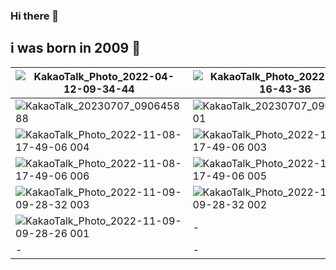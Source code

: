### Hi there 👋
## i was born in 2009 🤔


| ![KakaoTalk_Photo_2022-04-12-09-34-44](https://user-images.githubusercontent.com/12194505/162855213-47c7c269-92bf-4059-ae3e-e6190c113669.jpeg)      | ![KakaoTalk_Photo_2022-02-18-16-43-36](https://user-images.githubusercontent.com/12194505/177317343-bf549b6c-df80-4b6e-a1b3-2a9a2ac62032.jpeg)       | ![KakaoTalk_Photo_2022-02-23-11-05-27](https://user-images.githubusercontent.com/12194505/177317376-faebe9db-7d93-42b0-8737-998b0b435926.jpeg)      | ![KakaoTalk_Photo_2022-11-08-17-49-06 007](https://user-images.githubusercontent.com/12194505/200705664-c0324801-317f-4048-9719-b80db561f9ee.jpeg)       |
| -------------- | -------------- | -------------- | -------------- |
| ![KakaoTalk_20230707_090645888](https://github.com/JYongHun/JYongHun/assets/12194505/02f15b90-5f6e-43c7-8e7f-39bf773334fc) |![KakaoTalk_20230707_090645888_01](https://github.com/JYongHun/JYongHun/assets/12194505/76c92fbc-c1ee-470d-8172-3d1ec8991528) | ![KakaoTalk_20230707_090645888_02](https://github.com/JYongHun/JYongHun/assets/12194505/4815f441-9dbf-4675-bdb3-92e58900ae03) | https://github.com/JYongHun/JYongHun/assets/12194505/fa21a3a5-55aa-48a1-8e21-3b5d330b693a |
| ![KakaoTalk_Photo_2022-11-08-17-49-06 004](https://user-images.githubusercontent.com/12194505/200705707-3f3ef3c7-bc07-4583-bed9-0b98c99cace8.jpeg)   | ![KakaoTalk_Photo_2022-11-08-17-49-06 003](https://user-images.githubusercontent.com/12194505/200705712-f6cbd763-9605-4f9f-af93-9d7c03ca83dd.jpeg)    | ![KakaoTalk_Photo_2022-11-08-17-49-05 002](https://user-images.githubusercontent.com/12194505/200705717-c4ce5ccf-2495-4309-b5f4-1237d39c9ecb.jpeg)    | ![KakaoTalk_Photo_2022-11-08-17-49-05 001](https://user-images.githubusercontent.com/12194505/200705719-12c1387f-e30b-4b01-90fa-a45a48c49fca.jpeg)   |
| ![KakaoTalk_Photo_2022-11-08-17-49-06 006](https://user-images.githubusercontent.com/12194505/200705689-16e0dcd9-978b-4829-b6f9-2418a3ffd433.jpeg) | ![KakaoTalk_Photo_2022-11-08-17-49-06 005](https://user-images.githubusercontent.com/12194505/200705701-925a0b4c-e32e-4124-96c9-2a1fe92b6379.jpeg) | ![KakaoTalk_Photo_2022-11-09-09-28-32 005](https://user-images.githubusercontent.com/12194505/200706119-197ad534-fef6-4817-99b4-32b215134844.jpeg)    | ![KakaoTalk_Photo_2022-11-09-09-28-32 004](https://user-images.githubusercontent.com/12194505/200706129-b69139dc-2a1a-482f-bf7f-c95a2341aa77.jpeg)    |
| ![KakaoTalk_Photo_2022-11-09-09-28-32 003](https://user-images.githubusercontent.com/12194505/200706134-1705fe4e-15f4-448f-9897-5b88d84a0e3f.jpeg) | ![KakaoTalk_Photo_2022-11-09-09-28-32 002](https://user-images.githubusercontent.com/12194505/200706139-db7a28b7-0919-4861-a7e1-8451c0899ccf.jpeg) | ![KakaoTalk_Photo_2022-11-09-09-28-32 001](https://user-images.githubusercontent.com/12194505/200706144-0a7ab092-56a9-4ec0-b3e1-212dfb5accc9.jpeg)    | ![KakaoTalk_Photo_2022-11-09-09-28-27 002](https://user-images.githubusercontent.com/12194505/200706146-c9cc37b7-861d-49f5-9b63-31759d43bc19.jpeg)    |
| ![KakaoTalk_Photo_2022-11-09-09-28-26 001](https://user-images.githubusercontent.com/12194505/200706150-ec347681-c371-420e-8967-9f3495421c58.jpeg) | - | -    | -    |
| - | - | -    | -    |











